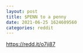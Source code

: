 ```yaml
--- 
layout: post 
title: $PENN to a penny 
date: 2021-06-25 1624609560 
categories: reddit 
--- 
```

https://redd.it/o7ji87
